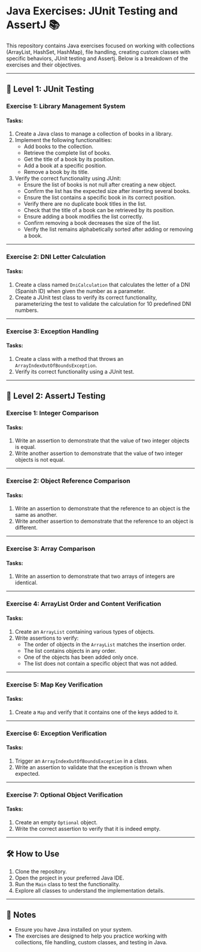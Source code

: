 # Java Exercises: JUnit Testing and AssertJ 📚

This repository contains Java exercises focused on working with collections (ArrayList, HashSet, HashMap), file handling, creating custom classes with specific behaviors, JUnit testing and Assertj. Below is a breakdown of the exercises and their objectives.

---

## 🧪 Level 1: JUnit Testing

### Exercise 1: Library Management System

#### Tasks:
1. Create a Java class to manage a collection of books in a library.
2. Implement the following functionalities:
   - Add books to the collection.
   - Retrieve the complete list of books.
   - Get the title of a book by its position.
   - Add a book at a specific position.
   - Remove a book by its title.
3. Verify the correct functionality using JUnit:
   - Ensure the list of books is not null after creating a new object.
   - Confirm the list has the expected size after inserting several books.
   - Ensure the list contains a specific book in its correct position.
   - Verify there are no duplicate book titles in the list.
   - Check that the title of a book can be retrieved by its position.
   - Ensure adding a book modifies the list correctly.
   - Confirm removing a book decreases the size of the list.
   - Verify the list remains alphabetically sorted after adding or removing a book.

---

### Exercise 2: DNI Letter Calculation

#### Tasks:
1. Create a class named `DniCalculation` that calculates the letter of a DNI (Spanish ID) when given the number as a parameter.
2. Create a JUnit test class to verify its correct functionality, parameterizing the test to validate the calculation for 10 predefined DNI numbers.

---

### Exercise 3: Exception Handling

#### Tasks:
1. Create a class with a method that throws an `ArrayIndexOutOfBoundsException`.
2. Verify its correct functionality using a JUnit test.

---

## 🧪 Level 2: AssertJ Testing

### Exercise 1: Integer Comparison

#### Tasks:
1. Write an assertion to demonstrate that the value of two integer objects is equal.
2. Write another assertion to demonstrate that the value of two integer objects is not equal.

---

### Exercise 2: Object Reference Comparison

#### Tasks:
1. Write an assertion to demonstrate that the reference to an object is the same as another.
2. Write another assertion to demonstrate that the reference to an object is different.

---

### Exercise 3: Array Comparison

#### Tasks:
1. Write an assertion to demonstrate that two arrays of integers are identical.

---

### Exercise 4: ArrayList Order and Content Verification

#### Tasks:
1. Create an `ArrayList` containing various types of objects.
2. Write assertions to verify:
   - The order of objects in the `ArrayList` matches the insertion order.
   - The list contains objects in any order.
   - One of the objects has been added only once.
   - The list does not contain a specific object that was not added.

---

### Exercise 5: Map Key Verification

#### Tasks:
1. Create a `Map` and verify that it contains one of the keys added to it.

---

### Exercise 6: Exception Verification

#### Tasks:
1. Trigger an `ArrayIndexOutOfBoundsException` in a class.
2. Write an assertion to validate that the exception is thrown when expected.

---

### Exercise 7: Optional Object Verification

#### Tasks:
1. Create an empty `Optional` object.
2. Write the correct assertion to verify that it is indeed empty.

---

## 🛠️ How to Use
1. Clone the repository.
2. Open the project in your preferred Java IDE.
3. Run the `Main` class to test the functionality.
4. Explore all classes to understand the implementation details.

---

## 📝 Notes
- Ensure you have Java installed on your system.
- The exercises are designed to help you practice working with collections, file handling, custom classes, and testing in Java.
